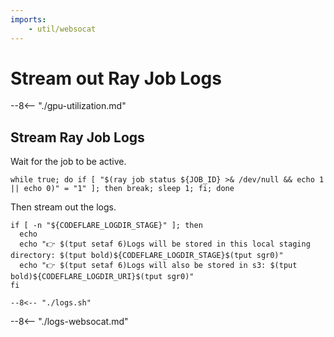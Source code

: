 ```yaml
---
imports:
    - util/websocat
---
```


# Stream out Ray Job Logs

--8<-- "./gpu-utilization.md"

## Stream Ray Job Logs

Wait for the job to be active.

```shell
while true; do if [ "$(ray job status ${JOB_ID} >& /dev/null && echo 1 || echo 0)" = "1" ]; then break; sleep 1; fi; done
```

Then stream out the logs.

```shell
if [ -n "${CODEFLARE_LOGDIR_STAGE}" ]; then
  echo
  echo "👉 $(tput setaf 6)Logs will be stored in this local staging directory: $(tput bold)${CODEFLARE_LOGDIR_STAGE}$(tput sgr0)"
  echo "👉 $(tput setaf 6)Logs will also be stored in s3: $(tput bold)${CODEFLARE_LOGDIR_URI}$(tput sgr0)"
fi
```

```shell
--8<-- "./logs.sh"
```

--8<-- "./logs-websocat.md"

